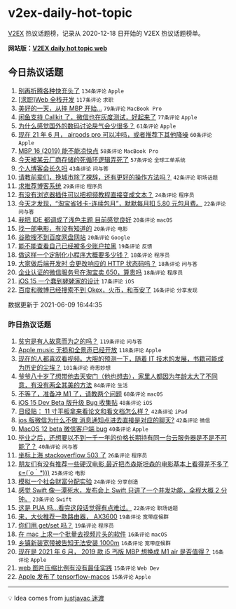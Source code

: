 # v2ex-daily-hot-topic

[V2EX](https://www.v2ex.com/) 热议话题榜，记录从 2020-12-18 日开始的 V2EX 热议话题榜单。

**网站版：[V2EX daily hot topic web](https://boojack.github.io/v2ex-daily-hot-topic-web/)**

## 今日热议话题

<!-- TODAY BEGIN -->

1. [别再折腾各种快充头了](https://www.v2ex.com/t/782291) `134条评论` `Apple`
1. [[求职]Web 全栈开发](https://www.v2ex.com/t/782290) `117条评论` `求职`
1. [美好的一天，从摔 MBP 开始...](https://www.v2ex.com/t/782320) `79条评论` `MacBook Pro`
1. [闲鱼支持 Callkit 了，微信也在灰度测试，好起来了](https://www.v2ex.com/t/782382) `77条评论` `Apple`
1. [为什么感觉国外的数码讨论戾气会少很多？](https://www.v2ex.com/t/782317) `61条评论` `Apple`
1. [现在 21 年 6 月， airpods pro 可以冲吗，或者推荐下其他降噪](https://www.v2ex.com/t/782310) `60条评论` `Apple`
1. [MBP 16 (2019) 能不能凉快点](https://www.v2ex.com/t/782299) `58条评论` `MacBook Pro`
1. [今天被某云厂商存储的死循环逻辑弄死了](https://www.v2ex.com/t/782414) `57条评论` `全球工单系统`
1. [个人博客会长久吗](https://www.v2ex.com/t/782405) `43条评论` `问与答`
1. [请教前辈们，换城市除了裸辞，还有更好的操作方法吗？](https://www.v2ex.com/t/782313) `42条评论` `职场话题`
1. [求推荐博客系统](https://www.v2ex.com/t/782472) `29条评论` `程序员`
1. [有没有浏览器插件可以把视频教程直接变成文本？](https://www.v2ex.com/t/782409) `24条评论` `程序员`
1. [今天才发现，“淘宝省钱卡-连续包月”，默默每月扣 5.80 元包月费。](https://www.v2ex.com/t/782440) `22条评论` `问与答`
1. [我把 IDE 都调成了浅色主题 目前感觉良好](https://www.v2ex.com/t/782425) `20条评论` `macOS`
1. [找一部电影，有没有知道的](https://www.v2ex.com/t/782416) `20条评论` `电影`
1. [谷歌搜不到百度网盘网站](https://www.v2ex.com/t/782373) `20条评论` `Google`
1. [能不能查看自己已经被多少账户拉黑](https://www.v2ex.com/t/782294) `19条评论` `反馈`
1. [做这样一个定制化小程序大概要多少钱？](https://www.v2ex.com/t/782498) `18条评论` `程序员`
1. [大家做后端开发时 会更改响应的 HTTP 状态码吗？](https://www.v2ex.com/t/782322) `18条评论` `问与答`
1. [企业认证的微信服务号在淘宝卖 650，算贵吗](https://www.v2ex.com/t/782321) `18条评论` `程序员`
1. [iOS 15 一个蠢到姥姥家的设计](https://www.v2ex.com/t/782300) `17条评论` `iOS`
1. [百度和微博已经搜索不到 Okex，火币，和币安了](https://www.v2ex.com/t/782471) `16条评论` `分享发现`

数据更新于 2021-06-09 16:44:35

<!-- TODAY END -->

### 昨日热议话题

<!-- YESTERDAY BEGIN -->

1. [贫穷是有人故意而为之的吗？](https://www.v2ex.com/t/782210) `119条评论` `问与答`
1. [Apple music 无损和全景声已经开放](https://www.v2ex.com/t/782099) `118条评论` `Apple`
1. [现在的人都喜欢看视频。大胆的预测一下，随着 IT 技术的发展，书籍可能成为历史的尘埃？](https://www.v2ex.com/t/782116) `101条评论` `奇思妙想`
1. [爷爷八十岁了想带他去天安门（他也想去），家里人都因为年龄太大了不同意，有没有两全其美的方法](https://www.v2ex.com/t/782045) `84条评论` `生活`
1. [不等了，准备冲 M1 了，请教两个问题](https://www.v2ex.com/t/782143) `68条评论` `macOS`
1. [iOS 15 Dev Beta 版升级 Bug 收集贴](https://www.v2ex.com/t/782073) `48条评论` `iOS`
1. [日经贴： 11 寸平板拿来看论文和看文档怎么样？](https://www.v2ex.com/t/782165) `42条评论` `iPad`
1. [ios 版微信为什么不做 消息通知点进去直接是对应的聊天?](https://www.v2ex.com/t/782047) `42条评论` `微信`
1. [MacOS 12 beta 微信客户端 bug](https://www.v2ex.com/t/782124) `40条评论` `Apple`
1. [毕业之后，还想要以不到一千一年的价格长期持有同一台云服务器是不是不可能了？](https://www.v2ex.com/t/782043) `40条评论` `问与答`
1. [坐标上海 stackoverflow 503 了](https://www.v2ex.com/t/782219) `26条评论` `程序员`
1. [朋友们有没有推荐一些硬汉电影,最近把杰森斯坦森的电影基本上看得差不多了ε=(´ο｀*)))](https://www.v2ex.com/t/782201) `25条评论` `电影`
1. [模拟一个社会财富分配实验](https://www.v2ex.com/t/782114) `24条评论` `分享创造`
1. [感觉 Swift 像一潭死水，发布会上 Swift 只讲了一个并发功能，全程大概 2 分钟。](https://www.v2ex.com/t/782121) `23条评论` `Swift`
1. [这是 PUA 吗…看完这段话觉得有点难过。](https://www.v2ex.com/t/782256) `22条评论` `职场话题`
1. [来，大伙推荐一款路由器， AX3600](https://www.v2ex.com/t/782187) `19条评论` `宽带症候群`
1. [你们用 get/set 吗？](https://www.v2ex.com/t/782167) `19条评论` `程序员`
1. [在 mac 上求一个批量去视频片头的软件](https://www.v2ex.com/t/782235) `16条评论` `macOS`
1. [乡镇新装宽带被告知无法安装 1000m](https://www.v2ex.com/t/782087) `16条评论` `宽带症候群`
1. [现在是 2021 年 6 月， 2019 款 i5 丐版 MBP 想换成 M1 air 是否值得？](https://www.v2ex.com/t/782053) `16条评论` `Apple`
1. [web 图片压缩比例有没有最佳实践](https://www.v2ex.com/t/782257) `15条评论` `Web Dev`
1. [Apple 发布了 tensorflow-macos](https://www.v2ex.com/t/782228) `15条评论` `Apple`

<!-- YESTERDAY END -->

---

💡 Idea comes from [justjavac 迷渡](https://github.com/justjavac/)
